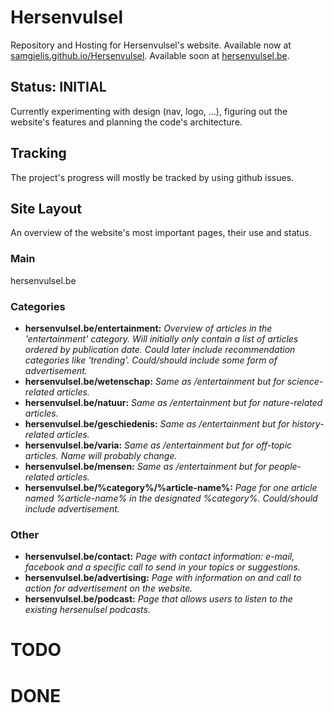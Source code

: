 # Hersenvulsel
Repository and Hosting for Hersenvulsel's website. Available now at [samgielis.github.io/Hersenvulsel](samgielis.github.io/Hersenvulsel). Available soon at [hersenvulsel.be](hersenvulsel.be).

## Status: INITIAL
Currently experimenting with design (nav, logo, ...), figuring out the website's features and planning the code's architecture.

## Tracking
The project's progress will mostly be tracked by using github issues.

## Site Layout
An overview of the website's most important pages, their use and status.

### Main
hersenvulsel.be

### Categories
* **hersenvulsel.be/entertainment:** *Overview of articles in the 'entertainment' category. Will initially only contain a list of articles ordered by publication date. Could later include recommendation categories like 'trending'. Could/should include some form of advertisement.*
* **hersenvulsel.be/wetenschap:** *Same as /entertainment but for science-related articles.*
* **hersenvulsel.be/natuur:** *Same as /entertainment but for nature-related articles.*
* **hersenvulsel.be/geschiedenis:** *Same as /entertainment but for history-related articles.*
* **hersenvulsel.be/varia:** *Same as /entertainment but for off-topic articles. Name will probably change.*
* **hersenvulsel.be/mensen:** *Same as /entertainment but for people-related articles.*
* **hersenvulsel.be/%category%/%article-name%:** *Page for one article named %article-name% in the designated %category%. Could/should include advertisement.*

### Other
* **hersenvulsel.be/contact:** *Page with contact information: e-mail, facebook and a specific call to send in your topics or suggestions.*
* **hersenvulsel.be/advertising:** *Page with information on and call to action for advertisement on the website.*
* **hersenvulsel.be/podcast:** *Page that allows users to listen to the existing hersenulsel podcasts.*

# TODO
# DONE
